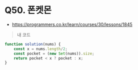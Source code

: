 # Q50. 폰켓몬
- https://programmers.co.kr/learn/courses/30/lessons/1845

> 내 코드
```js
function solution(nums) {
    const x = nums.length/2;
    const pocket = (new Set(nums)).size;
    return pocket < x ? pocket : x;
}
```